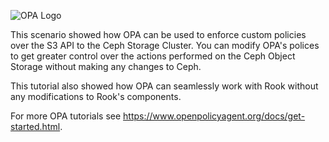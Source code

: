 ![OPA Logo](/styra/scenarios/opa-kubecon-ac-demo/assets/opa.png)

This scenario showed how OPA can be used to enforce custom policies over the S3 API to the Ceph Storage Cluster. You can modify OPA's polices to get greater control over the actions performed on the Ceph Object Storage without making any changes to Ceph.

This tutorial also showed how OPA can seamlessly work with Rook without any modifications to Rook's components.

For more OPA tutorials see https://www.openpolicyagent.org/docs/get-started.html.